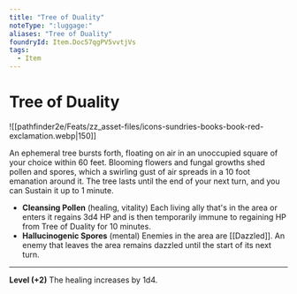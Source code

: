 ```yaml
---
title: "Tree of Duality"
noteType: ":luggage:"
aliases: "Tree of Duality"
foundryId: Item.Doc57qgPV5vvtjVs
tags:
  - Item
---
```


# Tree of Duality
![[pathfinder2e/Feats/zz_asset-files/icons-sundries-books-book-red-exclamation.webp|150]]

An ephemeral tree bursts forth, floating on air in an unoccupied square of your choice within 60 feet. Blooming flowers and fungal growths shed pollen and spores, which a swirling gust of air spreads in a 10 foot emanation around it. The tree lasts until the end of your next turn, and you can Sustain it up to 1 minute.

*   **Cleansing Pollen** (healing, vitality) Each living ally that's in the area or enters it regains 3d4 HP and is then temporarily immune to regaining HP from Tree of Duality for 10 minutes.
*   **Hallucinogenic Spores** (mental) Enemies in the area are [[Dazzled]]. An enemy that leaves the area remains dazzled until the start of its next turn.

* * *

**Level (+2)** The healing increases by 1d4.
